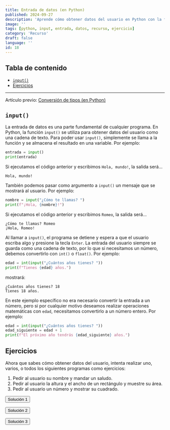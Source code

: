 ```yaml
---
title: Entrada de datos (en Python)
published: 2024-09-27
description: 'Aprende cómo obtener datos del usuario en Python con la función `input()`.'
image: ''
tags: [python, input, entrada, datos, recurso, ejercicio]
category: 'Recurso'
draft: false 
language: ''
id: 18
---
```

## Tabla de contenido
- [`input()`](#input)
- [Ejercicios](#ejercicios)
___
Artículo previo: [Conversión de tipos (en Python)](/grupo932/posts/type-casting-in-python/)
## `input()`
La entrada de datos es una parte fundamental de cualquier programa. En Python, la función `input()` se utiliza para obtener datos del usuario como una cadena de texto. Para poder usar `input()`, simplemente se llama a la función y se almacena el resultado en una variable. Por ejemplo:
```python
entrada = input()
print(entrada)
```
Si ejecutamos el código anterior y escribimos `Hola, mundo!`, la salida será...
```
Hola, mundo!
```
También podemos pasar como argumento a `input()` un mensaje que se mostrará al usuario. Por ejemplo:
```python
nombre = input("¿Cómo te llamas? ")
print(f"¡Hola, {nombre}!")
```
Si ejecutamos el código anterior y escribimos `Romeo`, la salida será...
```
¿Cómo te llamas? Romeo
¡Hola, Romeo!
```
Al llamar a `input()`, el programa se detiene y espera a que el usuario escriba algo y presione la tecla `Enter`. La entrada del usuario siempre se guarda como una cadena de texto, por lo que si necesitamos un número, debemos convertirlo con `int()` o `float()`. Por ejemplo:
```python
edad = int(input("¿Cuántos años tienes? "))
print(f"Tienes {edad} años.")
```
mostrará:
```
¿Cuántos años tienes? 18
Tienes 18 años.
```
En este ejemplo específico no era necesario convertir la entrada a un número, pero si por cualquier motivo deseamos realizar operaciones matemáticas con `edad`, necesitamos convertirlo a un número entero. Por ejemplo:
```python
edad = int(input("¿Cuántos años tienes? "))
edad_siguiente = edad + 1
print(f"El próximo año tendrás {edad_siguiente} años.")
```
## Ejercicios
Ahora que sabes cómo obtener datos del usuario, intenta realizar uno, varios, o todos los siguientes programas como ejercicios:
1. Pedir al usuario su nombre y mandar un saludo.
2. Pedir al usuario la altura y el ancho de un rectángulo y muestre su área.
3. Pedir al usuario un número y mostrar su cuadrado.

<button onclick="
let solution = document.getElementById('solution-18-1');
if (solution.style.display === 'none') {
  solution.style.display = 'block';
} else {
  solution.style.display = 'none';
}
" class="markdown-btn">Solución 1</button>

<div id="solution-18-1" style="display: none;">

```python
nombre = input("¿Cómo te llamas? ")
print(f"¡Hola, {nombre}! Saludos.")
```

</div>

<button onclick="
let solution = document.getElementById('solution-18-2');
if (solution.style.display === 'none') {
  solution.style.display = 'block';
} else {
  solution.style.display = 'none';
}
" class="markdown-btn">Solución 2</button>

<div id="solution-18-2" style="display: none;">

```python
altura = float(input("Introduce la altura del rectángulo: "))
ancho = float(input("Introduce el ancho del rectángulo: "))
area = altura * ancho
print(f"El área del rectángulo es {area}.")
```

</div>

<button onclick="
let solution = document.getElementById('solution-18-3');
if (solution.style.display === 'none') {
  solution.style.display = 'block';
} else {
  solution.style.display = 'none';
}
" class="markdown-btn">Solución 3</button>

<div id="solution-18-3" style="display: none;">

```python
numero = int(input("Introduce un número: "))
cuadrado = numero ** 2
print(f"El cuadrado de {numero} es {cuadrado}.")
```

</div>





